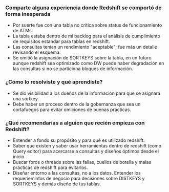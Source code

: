 ### Comparte alguna experiencia donde Redshift se comportó de forma inesperada
- Por suerte fue con una tabla no crítica sobre status de funcionamiento de ATMs.
- La tabla estaba dentro de mi backlog para el análisis de cumplimiento de requisitos estandar para tablas en redshift.
- Las consultas tenían un rendimiento "aceptable"; fue más un detalle revisando el esquema.
- Se omitió la asignación de SORTKEYS sobre la tabla, en un futuro aunque redshift sea optimizado como DW puede haber degradación en las consultas si no se particiona bloques de información.
### ¿Cómo lo resolviste y qué aprendiste?
- Se dio visibilidad a los dueños de la información para que se asignara una sortkey.
- Debe haber un proceso dentro de la gobernanza que sea un cortafuegos para evitar omiciones de buenas prácticas.
### ¿Qué recomendarías a alguien que recién empieza con Redshift?
- Entender a fondo su propósito y para qué es utilizado redshift.
- Saber que existen y saber usar herramientas dentro de redshift (como Query editor) para acercarse a consultas y diseños óptimos desde el inicio.
- Buscar foros o threads sobre las fallas, cuellos de botella y malas prácticas de redshift para evitarlos.
- Diseñar entorno a las consultas, no a los datos. Entender los requeriemintos de negocio para decisiones sobre DISTKEYS y SORTKEYS y demás diseño de tus tablas.
